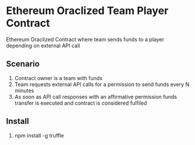 # Ethereum Oraclized Team Player Contract

Ethereum Oraclized Contract where team sends funds to a player depending on external API call

## Scenario

1. Contract owner is a team with funds
2. Team requests external API calls for a permission to send funds every N minutes
3. As soon as API call responses with an affirmative permission funds transfer is executed and contract is considered fulfiled

## Install

1. npm install -g truffle
